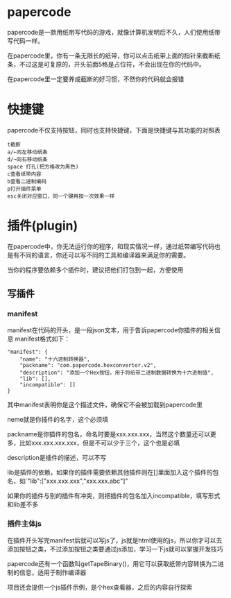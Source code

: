 # papercode
papercode是一款用纸带写代码的游戏，就像计算机发明后不久，人们使用纸带写代码一样。

在papercode里，你有一条无限长的纸带，你可以点击纸带上面的指针来截断纸条，不过这是可复原的，开头前面5格是占位符，不会出现在你的代码中。

在papercode里一定要养成截断的好习惯，不然你的代码就会报错
# 快捷键
papercode不仅支持按钮，同时也支持快捷键，下面是快捷键与其功能的对照表
```
t截断
a/←向左移动纸条
d/→向右移动纸条
space 打孔(把方格改为黑色)
c查看纸带内容
b查看二进制编码
p打开插件菜单
esc关闭对应窗口，同一个键再按一次效果一样
```
# 插件(plugin)
在papercode中，你无法运行你的程序，和现实情况一样，通过纸带编写代码也是有不同的语言，你还可以写不同的工具和编译器来满足你的需要。

当你的程序要依赖多个插件时，建议把他们打包到一起，方便使用
## 写插件
### manifest
manifest在代码的开头，是一段json文本，用于告诉papercode你插件的相关信息
manifest格式如下：
```
"manifest": {
    "name": "十六进制转换器",
    "packname": "com.papercode.hexconverter.v2",
    "description": "添加一个Hex按钮，用于将纸带二进制数据转换为十六进制值",
    "lib": [],
    "incompatible": []
}
```
其中manifest表明你是这个描述文件，确保它不会被加载到papercode里

neme就是你插件的名字，这个必须填

packname是你插件的包名，命名时要是xxx.xxx.xxx，当然这个数量还可以更多，比如xxx.xxx.xxx.xxx，但是不可以少于三个，这个也是必填

description是插件的描述，可以不写

lib是插件的依赖，如果你的插件需要依赖其他插件则在[]里面加入这个插件的包名，如`"lib":["xxx.xxx.xxx","xxx.xxx.abc"]"

如果你的插件与别的插件有冲突，则把插件的包名加入incompatible，填写形式和lib差不多
### 插件主体js
在插件开头写完manifest后就可以写js了，js就是html使用的js，所以你才可以去添加按钮之类，不过添加按钮之类要通过js添加，学习一下js就可以掌握开发技巧

papercode还有一个函数叫getTapeBinary()，用它可以获取纸带内容转换为二进制的信息，适用于制作编译器

项目还会提供一个js插件示例，是个hex查看器，之后的内容自行探索
